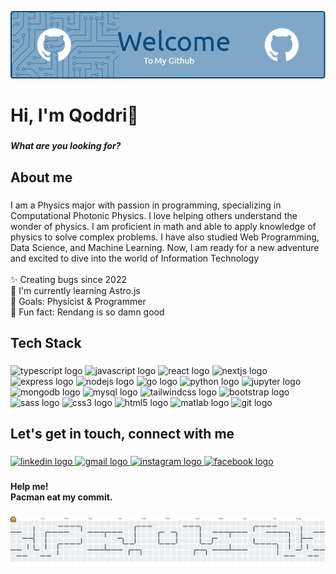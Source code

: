 <!-- ## Hi there 👋 -->

![Header](img/github-header-image_1.png)

<!--
**AQodS/AQodS** is a ✨ _special_ ✨ repository because its `README.md` (this file) appears on your GitHub profile.

Here are some ideas to get you started:

- 🔭 I’m currently working on ...
- 🌱 I’m currently learning ...
- 👯 I’m looking to collaborate on ...
- 🤔 I’m looking for help with ...
- 💬 Ask me about ...
- 📫 How to reach me: ...
- 😄 Pronouns: ...
- ⚡ Fun fact: ...
-->

<h1 align="left">Hi, I'm Qoddri👋</h1>

###

_<h5>What are you looking for?</h5>_

###

<h2 align="left">About me</h2>

###

<p align="left">I am a Physics major with passion in programming, specializing in Computational Photonic Physics. I love helping others understand the wonder of physics. I am proficient in math and able to apply knowledge of physics to solve complex problems. I have also studied Web Programming, Data Science, and Machine Learning. Now, I am ready for a new adventure and excited to dive into the world of Information Technology<br><br>✨ Creating bugs since 2022<br>🌱 I'm currently learning Astro.js<br>🎯 Goals: Physicist & Programmer<br>🎲 Fun fact: Rendang is so damn good</p>

###

<h2 align="left">Tech Stack</h2>

###

<div align="left">
  <img src="https://skillicons.dev/icons?i=ts" height="40" alt="typescript logo"  />
  
  <img src="https://skillicons.dev/icons?i=js" height="40" alt="javascript logo"  />
  
  <img src="https://skillicons.dev/icons?i=react" height="40" alt="react logo"  />
  
  <img src="https://skillicons.dev/icons?i=nextjs" height="40" alt="nextjs logo"  />
  
  <img src="https://skillicons.dev/icons?i=express" height="40" alt="express logo"  />
  
  <img src="https://skillicons.dev/icons?i=nodejs" height="40" alt="nodejs logo"  />
  
  <img src="https://skillicons.dev/icons?i=go" height="40" alt="go logo"  />

  <img src="https://skillicons.dev/icons?i=py" height="40" alt="python logo"  />

  <img src="https://cdn.jsdelivr.net/gh/devicons/devicon/icons/jupyter/jupyter-original.svg" height="40" alt="jupyter logo"  />
  
  <img src="https://skillicons.dev/icons?i=mongodb" height="40" alt="mongodb logo"  />
  
  <img src="https://skillicons.dev/icons?i=mysql" height="40" alt="mysql logo"  />
  
  <img src="https://skillicons.dev/icons?i=tailwind" height="40" alt="tailwindcss logo"  />
  
  <img src="https://skillicons.dev/icons?i=bootstrap" height="40" alt="bootstrap logo"  />
  
  <img src="https://skillicons.dev/icons?i=sass" height="40" alt="sass logo"  />
  
  <img src="https://skillicons.dev/icons?i=css" height="40" alt="css3 logo"  />
  
  <img src="https://skillicons.dev/icons?i=html" height="40" alt="html5 logo"  />
  
  <img src="https://skillicons.dev/icons?i=matlab" height="40" alt="matlab logo"  />
  
  <img src="https://cdn.jsdelivr.net/gh/devicons/devicon/icons/git/git-original.svg" height="40" alt="git logo"  />
</div>

###

<h2 align="left">Let's get in touch, connect with me </h2>

###

<div align="left">
  <a href="https://www.linkedin.com/in/qoddri/" target="blank">
    <img src="https://raw.githubusercontent.com/maurodesouza/profile-readme-generator/master/src/assets/icons/social/linkedin/default.svg" width="52" height="40" alt="linkedin logo"  />
  </a>
  <a href="mailto:qoddri@gmail.com">
    <img src="https://raw.githubusercontent.com/maurodesouza/profile-readme-generator/master/src/assets/icons/social/gmail/default.svg" width="52" height="40" alt="gmail logo"  />
  </a>
  <a href="https://www.instagram.com/qoddri_/">
    <img src="https://raw.githubusercontent.com/maurodesouza/profile-readme-generator/master/src/assets/icons/social/instagram/default.svg" width="52" height="40" alt="instagram logo"  />
  </a>
  <a href="https://www.facebook.com/achmad.qoddry">
    <img src="https://raw.githubusercontent.com/maurodesouza/profile-readme-generator/master/src/assets/icons/social/facebook/default.svg" width="52" height="40" alt="facebook logo"  />
  </a>
</div>

###

<h4 align="left">Help me! <br>Pacman eat my commit.</h4>

###

<picture>
  <source media="(prefers-color-scheme: dark)" srcset="https://raw.githubusercontent.com/AQodS/AQodS/output/pacman-contribution-graph-dark.svg">
  <source media="(prefers-color-scheme: light)" srcset="https://raw.githubusercontent.com/AQodS/AQodS/output/pacman-contribution-graph.svg">
  <img alt="pacman contribution graph" src="https://raw.githubusercontent.com/AQodS/AQodS/output/pacman-contribution-graph.svg">
</picture>

###
